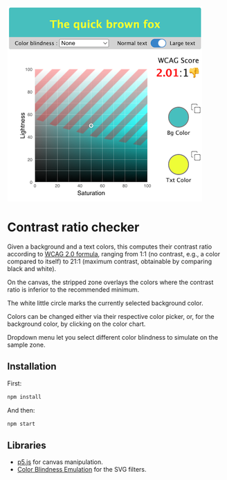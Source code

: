 ![Screen capture](https://github.com/AlainGourves/contrast-ratio/blob/main/contrast-ratio-checker.png?raw=true)

# Contrast ratio checker

Given a background and a text colors, this computes their contrast ratio according to [WCAG 2.0 formula](https://www.w3.org/TR/WCAG20/#contrast-ratiodef), ranging from 1:1 (no contrast, e.g., a color compared to itself) to 21:1 (maximum contrast, obtainable by comparing black and white).

On the canvas, the stripped zone overlays the colors where the contrast ratio is inferior to the recommended minimum.

The white little circle marks the currently selected background color.

Colors can be changed either via their respective color picker, or, for the background color, by clicking on the color chart.

Dropdown menu let you select different color blindness to simulate on the sample zone.

## Installation

First:

```bash
npm install
```
And then:

```bash
npm start
```

## Libraries

- [p5.js](https://p5js.org/) for canvas manipulation.
- [Color Blindness Emulation](https://github.com/hail2u/color-blindness-emulation) for the SVG filters.

